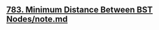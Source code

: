 ## [783. Minimum Distance Between BST Nodes/note.md](https://github.com/ErnestL1n/LeetCode/blob/main/Solutions/783.%20Minimum%20Distance%20Between%20BST%20Nodes/note.md)
